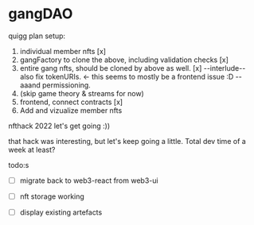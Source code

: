 # gangDAO

quigg plan setup:

1. individual member nfts [x] 
2. gangFactory to clone the above, including validation checks [x]
3. entire gang nfts, should be cloned by above as well. [x]
--interlude-- also fix tokenURIs. <- this seems to mostly be a frontend issue :D
--aaand permissioning. 
4. (skip game theory & streams for now)
5. frontend, connect contracts [x]
6. Add and vizualize member nfts

nfthack 2022 let's get going :))

that hack was interesting, but let's keep going a little. Total dev time of a week at least?

todo:s
- [ ] migrate back to web3-react from web3-ui
- [ ] nft storage working
- [ ] display existing artefacts


